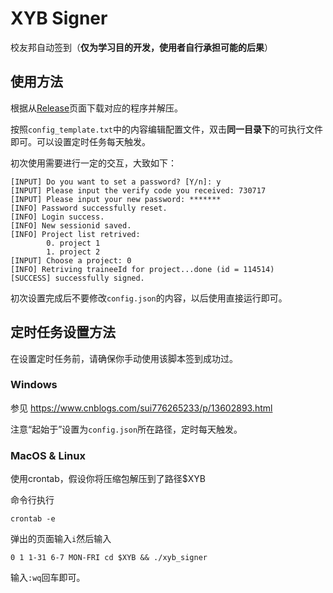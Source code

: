 # XYB Signer

校友邦自动签到（**仅为学习目的开发，使用者自行承担可能的后果**）

## 使用方法

根据从[Release](https://github.com/M4tsuri/xyb_signer/releases)页面下载对应的程序并解压。

按照`config_template.txt`中的内容编辑配置文件，双击**同一目录下**的可执行文件即可。可以设置定时任务每天触发。

初次使用需要进行一定的交互，大致如下：

```
[INPUT] Do you want to set a password? [Y/n]: y
[INPUT] Please input the verify code you received: 730717
[INPUT] Please input your new password: *******
[INFO] Password successfully reset.
[INFO] Login success.
[INFO] New sessionid saved.
[INFO] Project list retrived: 
        0. project 1
        1. project 2
[INPUT] Choose a project: 0
[INFO] Retriving traineeId for project...done (id = 114514)
[SUCCESS] successfully signed.
```

初次设置完成后不要修改`config.json`的内容，以后使用直接运行即可。

## 定时任务设置方法

在设置定时任务前，请确保你手动使用该脚本签到成功过。

### Windows

参见 https://www.cnblogs.com/sui776265233/p/13602893.html

注意“起始于”设置为`config.json`所在路径，定时每天触发。

### MacOS & Linux

使用crontab，假设你将压缩包解压到了路径$XYB

命令行执行

```
crontab -e
```

弹出的页面输入`i`然后输入

```
0 1 1-31 6-7 MON-FRI cd $XYB && ./xyb_signer
```

输入`:wq`回车即可。